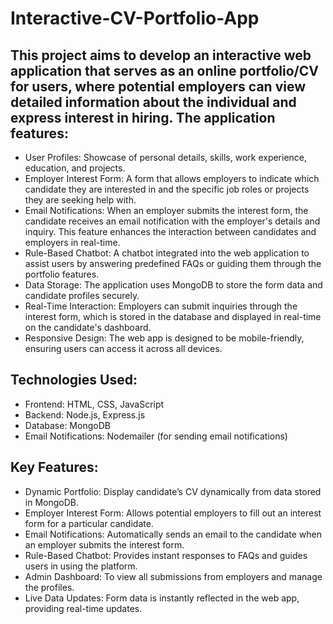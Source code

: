 # Interactive-CV-Portfolio-App

## This project aims to develop an interactive web application that serves as an online portfolio/CV for users, where potential employers can view detailed information about the individual and express interest in hiring. The application features:

- User Profiles: Showcase of personal details, skills, work experience, education, and projects.
- Employer Interest Form: A form that allows employers to indicate which candidate they are interested in and the specific job roles or projects they are seeking help with.
- Email Notifications: When an employer submits the interest form, the candidate receives an email notification with the employer's details and inquiry. This feature enhances the interaction between candidates and employers in real-time.
- Rule-Based Chatbot: A chatbot integrated into the web application to assist users by answering predefined FAQs or guiding them through the portfolio features.
- Data Storage: The application uses MongoDB to store the form data and candidate profiles securely.
- Real-Time Interaction: Employers can submit inquiries through the interest form, which is stored in the database and displayed in real-time on the candidate's dashboard.
- Responsive Design: The web app is designed to be mobile-friendly, ensuring users can access it across all devices.

## Technologies Used:
- Frontend: HTML, CSS, JavaScript
- Backend: Node.js, Express.js
- Database: MongoDB
- Email Notifications: Nodemailer (for sending email notifications)

## Key Features:
- Dynamic Portfolio: Display candidate’s CV dynamically from data stored in MongoDB.
- Employer Interest Form: Allows potential employers to fill out an interest form for a particular candidate.
- Email Notifications: Automatically sends an email to the candidate when an employer submits the interest form.
- Rule-Based Chatbot: Provides instant responses to FAQs and guides users in using the platform.
- Admin Dashboard: To view all submissions from employers and manage the profiles.
- Live Data Updates: Form data is instantly reflected in the web app, providing real-time updates.
